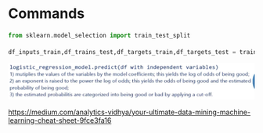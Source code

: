 # Commands

```python
from sklearn.model_selection import train_test_split

df_inputs_train,df_trains_test,df_targets_train,df_targets_test = train_test_split(df.drop('good_bad',axis=1),df['good_bad'],test_size=0.2,random_state=42)
```

![image](../../media/sci-Commands-image1.jpg)

<https://medium.com/analytics-vidhya/your-ultimate-data-mining-machine-learning-cheat-sheet-9fce3fa16>
